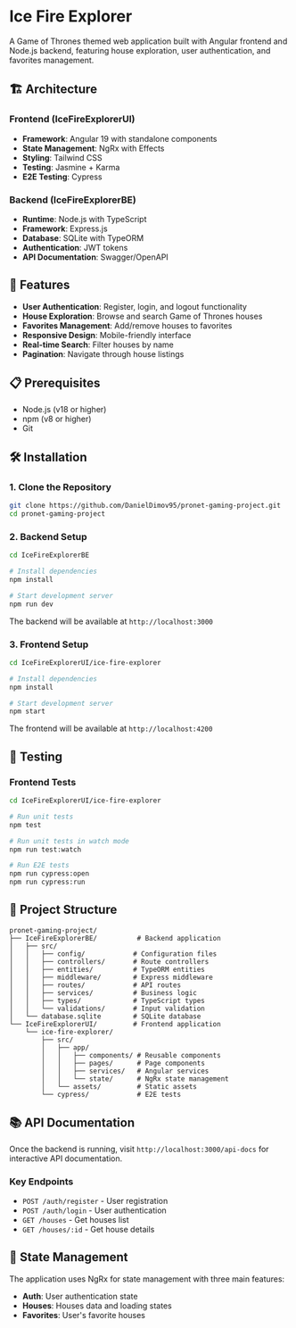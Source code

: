 # Ice Fire Explorer

A Game of Thrones themed web application built with Angular frontend and Node.js backend, featuring house exploration, user authentication, and favorites management.

## 🏗️ Architecture

### Frontend (IceFireExplorerUI)
- **Framework**: Angular 19 with standalone components
- **State Management**: NgRx with Effects
- **Styling**: Tailwind CSS
- **Testing**: Jasmine + Karma
- **E2E Testing**: Cypress

### Backend (IceFireExplorerBE)
- **Runtime**: Node.js with TypeScript
- **Framework**: Express.js
- **Database**: SQLite with TypeORM
- **Authentication**: JWT tokens
- **API Documentation**: Swagger/OpenAPI

## 🚀 Features

- **User Authentication**: Register, login, and logout functionality
- **House Exploration**: Browse and search Game of Thrones houses
- **Favorites Management**: Add/remove houses to favorites
- **Responsive Design**: Mobile-friendly interface
- **Real-time Search**: Filter houses by name
- **Pagination**: Navigate through house listings

## 📋 Prerequisites

- Node.js (v18 or higher)
- npm (v8 or higher)
- Git

## 🛠️ Installation

### 1. Clone the Repository

```bash
git clone https://github.com/DanielDimov95/pronet-gaming-project.git
cd pronet-gaming-project
```

### 2. Backend Setup

```bash
cd IceFireExplorerBE

# Install dependencies
npm install

# Start development server
npm run dev
```

The backend will be available at `http://localhost:3000`

### 3. Frontend Setup

```bash
cd IceFireExplorerUI/ice-fire-explorer

# Install dependencies
npm install

# Start development server
npm start
```

The frontend will be available at `http://localhost:4200`

## 🧪 Testing

### Frontend Tests

```bash
cd IceFireExplorerUI/ice-fire-explorer

# Run unit tests
npm test

# Run unit tests in watch mode
npm run test:watch

# Run E2E tests
npm run cypress:open
npm run cypress:run
```

## 📁 Project Structure

```
pronet-gaming-project/
├── IceFireExplorerBE/          # Backend application
│   ├── src/
│   │   ├── config/            # Configuration files
│   │   ├── controllers/       # Route controllers
│   │   ├── entities/          # TypeORM entities
│   │   ├── middleware/        # Express middleware
│   │   ├── routes/            # API routes
│   │   ├── services/          # Business logic
│   │   ├── types/             # TypeScript types
│   │   └── validations/       # Input validation
│   └── database.sqlite        # SQLite database
└── IceFireExplorerUI/         # Frontend application
    └── ice-fire-explorer/
        ├── src/
        │   ├── app/
        │   │   ├── components/ # Reusable components
        │   │   ├── pages/      # Page components
        │   │   ├── services/   # Angular services
        │   │   └── state/      # NgRx state management
        │   └── assets/         # Static assets
        └── cypress/            # E2E tests
```

## 📚 API Documentation

Once the backend is running, visit `http://localhost:3000/api-docs` for interactive API documentation.

### Key Endpoints

- `POST /auth/register` - User registration
- `POST /auth/login` - User authentication
- `GET /houses` - Get houses list
- `GET /houses/:id` - Get house details

## 🎨 State Management

The application uses NgRx for state management with three main features:

- **Auth**: User authentication state
- **Houses**: Houses data and loading states
- **Favorites**: User's favorite houses
